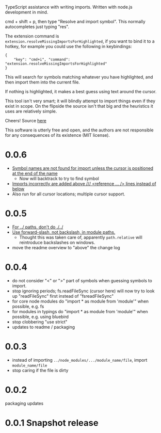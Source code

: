 TypeScript assistance with writing imports. Written with node.js development in mind.

cmd + shift + p, then type "Resolve and import symbol". This normally autocompletes just typing "res".

The extension command is `extension.resolveMissingImportsForHighlighted`, if you want to bind it to a hotkey, for example you could use the following in keybindings:


    {
        "key": "cmd+i", "command": "extension.resolveMissingImportsForHighlighted"
    }


This will search for symbols matching whatever you have highlighted, and then import them into the current file.

If nothing is highlighted, it makes a best guess using text around the cursor.

This tool isn't very smart; it will blindly attempt to import things even if they exist in scope.
On the flipside the source isn't that big and the heuristics it uses are relatively simple.


Cheers!
Source [here](https://github.com/Sammons/ts-import-assistance)

This software is utterly free and open, and the authors are not responsible for any consequences of its existence (MIT license).

# 0.0.6

* [Symbol names are not found for import unless the cursor is positioned at the end of the name](https://github.com/Sammons/ts-import-assistance/issues/10)
    - Now will backtrack to try to find symbol
* [Imports incorrectly are added above /// <reference ... /> lines instead of below](https://github.com/Sammons/ts-import-assistance/issues/9)
* Also run for all cursor locations; multiple cursor support.

# 0.0.5

* [For ../ paths, don't do ./../](https://github.com/Sammons/ts-import-assistance/issues/5)
* [Use forward-slash, not backslash, in module paths.](https://github.com/Sammons/ts-import-assistance/issues/6)
    - Thought this was taken care of, apparently `path.relative` will reintroduce backslashes on windows.
* move the readme overview to "above" the change log

# 0.0.4

* do not consider "<" or ">" part of symbols when guessing symbols to import.
* stop ignoring periods; fs.readFileSync (cursor here) will now try to look up "readFileSync" first instead of "fsreadFileSync"
* for core node modules do "import * as module from 'module'" when possible, e.g. fs
* for modules in typings do "import * as module from 'module'" when possible, e.g. using bluebird
* stop clobbering "use strict"
* updates to readme / packaging

# 0.0.3

* instead of importing `../node_modules/.../module_name/file`, import `module_name/file`
* stop caring if the file is dirty

# 0.0.2

packaging updates

# 0.0.1 Snapshot release